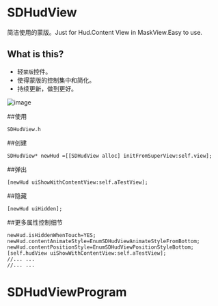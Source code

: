 # SDHudView
简洁使用的蒙版。Just for Hud.Content View in MaskView.Easy to use.
## What is this?
* 轻`蒙版`控件。
* 使得蒙版的控制集中和简化。
* 持续更新，做到更好。

![image](https://github.com/qddnovo/SDHudView/blob/master/SDHudViewProgram/Show.gif)

##使用
```objc
SDHudView.h
```
##创建
```objc
SDHudView* newHud =[[SDHudView alloc] initFromSuperView:self.view];
```
##弹出
```objc
[newHud uiShowWithContentView:self.aTestView];
```
##隐藏
```objc
[newHud uiHidden];
```

##更多属性控制细节
```objc
newHud.isHiddenWhenTouch=YES;
newHud.contentAnimateStyle=EnumSDHudViewAnimateStyleFromBottom;
newHud.contentPositionStyle=EnumSDHudViewPositionStyleBottom;
[self.hudView uiShowWithContentView:self.aTestView];
//... ...
//... ...
```
# SDHudViewProgram
